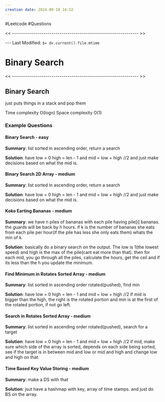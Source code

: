 ```yaml
---
creation date: 2024-09-18 14:52
---
```

#Leetcode #Questions

<< ---------------------------------------------------------------- >>

 --- Last Modified: `$= dv.current().file.mtime`

# Binary Search

<< ---------------------------------------------------------------- >>

## Binary Search
just puts things in a stack and pop them

Time complexity O(logn)
Space complexity O(1)
### Example Questions

#### Binary Search - easy
**Summary**: 
list sorted in ascending order, return a search

**Solution**: 
have low = 0 high = len - 1 and mid = low + high //2 and just make decisions based on what the mid is. 

#### Binary Search 2D Array - medium
**Summary**: 
list sorted in ascending order, return a search

**Solution**: 
have low = 0 high = len - 1 and mid = low + high //2 and just make decisions based on what the mid is. 

#### Koko Earting Bananas - medium
**Summary**: 
we have n piles of bananas with each pile having pile[i] bananas. the guards will be back by h hours. if k is the number of bananas she eats from each pile per hour(if the pile has less she only eats them) whats the min of k.

**Solution**: 
basically do a binary search on the output. The low is 1(the lowest speed) and high is the max of the pile(cant eat more than that). then for each mid, you go through all the piles, calculate the hours, get the ceil and if its less than the h you update the minimum.

#### Find Minimum in Rotates Sorted Array - medium
**Summary**: 
list sorted in ascending order rotated(pushed), find min

**Solution**: 
have low = 0 high = len - 1 and mid = low + high //2 if mid is bigger than the high, the right is the rotated portion and min is at the first of the rotated portion, if not go left. 

#### Search in Rotates Sorted Array - medium
**Summary**: 
list sorted in ascending order rotated(pushed), search for a target

**Solution**: 
have low = 0 high = len - 1 and mid = low + high //2 if mid, make sure which side of the array is sorted, depends on each side being sorted, see if the target is in between mid and low or mid and high and change low and high on that.

#### Time Based Key Value Storing - medium
**Summary**: 
make a DS with that

**Solution**: 
jsut have a hashmap with key, array of time stamps. and just do BS on the array.



